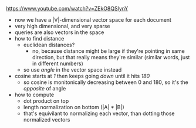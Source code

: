 https://www.youtube.com/watch?v=ZEkO8QSlynY

* now we have a |V|-dimensional vector space for each document
* very high dimensional, and very sparse
* queries are also vectors in the space
* how to find distance
  * euclidean distances?
    * no, because distance might be large if they're pointing in same direction, but that really means they're similar (similar words, just in different numbers)
  * so use *angle* in the vector space instead
* cosine starts at *1* then keeps going *down* until it hits *180*
  * so cosine is monitonically decreasing between 0 and 180, so it's the *opposite* of angle
* how to compute
  * dot product on top
  * length normalization on bottom (|A| * |B|)
  * that's equivilant to normalizing each vector, than dotting those normalized vectors








